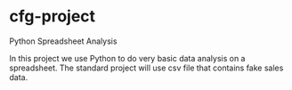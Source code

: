 # cfg-project
Python Spreadsheet Analysis

In this project we use Python to do very basic data analysis on a spreadsheet. The standard
project will use csv file that contains fake sales data. 
